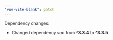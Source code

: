 ```yaml
---
"vue-vite-blank": patch
---
```


Dependency changes:

- Changed dependency _vue_ from **^3.3.4** to **^3.3.5**

